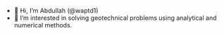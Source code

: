 - 👋 Hi, I’m Abdullah (@waptd1)
- 👀 I’m interested in solving geotechnical problems using analytical and numerical methods.
